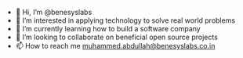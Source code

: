 - 👋 Hi, I’m @benesyslabs
- 👀 I’m interested in applying technology to solve real world problems
- 🌱 I’m currently learning how to build a software company
- 💞️ I’m looking to collaborate on beneficial open source projects
- 📫 How to reach me muhammed.abdullah@benesyslabs.co.in

<!---
benesyslabs/benesyslabs is a ✨ special ✨ repository because its `README.md` (this file) appears on your GitHub profile.
You can click the Preview link to take a look at your changes.
--->
